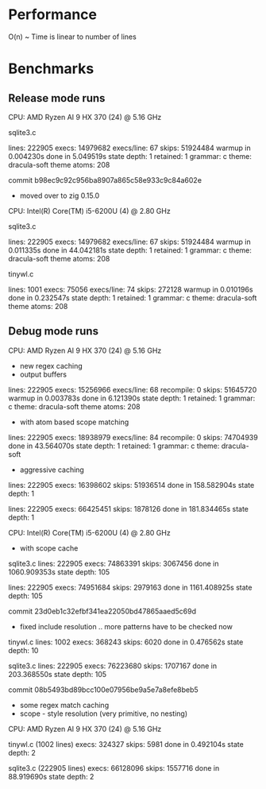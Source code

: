 # Performance

O(n) ~ Time is linear to number of lines

# Benchmarks 

## Release mode runs

CPU: AMD Ryzen AI 9 HX 370 (24) @ 5.16 GHz

sqlite3.c

lines: 222905
execs: 14979682
execs/line: 67
skips: 51924484
warmup in 0.004230s
done in 5.049519s
state depth: 1
retained: 1
grammar: c
theme: dracula-soft
theme atoms: 208

commit b98ec9c92c956ba8907a865c58e933c9c84a602e

* moved over to zig 0.15.0

CPU: Intel(R) Core(TM) i5-6200U (4) @ 2.80 GHz

sqlite3.c

lines: 222905
execs: 14979682
execs/line: 67
skips: 51924484
warmup in 0.011335s
done in 44.042181s
state depth: 1
retained: 1
grammar: c
theme: dracula-soft
theme atoms: 208

tinywl.c

lines: 1001
execs: 75056
execs/line: 74
skips: 272128
warmup in 0.010196s
done in 0.232547s
state depth: 1
retained: 1
grammar: c
theme: dracula-soft
theme atoms: 208

## Debug mode runs

CPU: AMD Ryzen AI 9 HX 370 (24) @ 5.16 GHz

* new regex caching
* output buffers

lines: 222905
execs: 15256966
execs/line: 68
recompile: 0
skips: 51645720
warmup in 0.003783s
done in 6.121390s
state depth: 1
retained: 1
grammar: c
theme: dracula-soft
theme atoms: 208

* with atom based scope matching

lines: 222905
execs: 18938979
execs/line: 84
recompile: 0
skips: 74704939
done in 43.564070s
state depth: 1
retained: 1
grammar: c
theme: dracula-soft

* aggressive caching

lines: 222905
execs: 16398602
skips: 51936514
done in 158.582904s
state depth: 1

lines: 222905
execs: 66425451
skips: 1878126
done in 181.834465s
state depth: 1

CPU: Intel(R) Core(TM) i5-6200U (4) @ 2.80 GHz

* with scope cache

sqlite3.c
lines: 222905
execs: 74863391
skips: 3067456
done in 1060.909353s
state depth: 105

lines: 222905
execs: 74951684
skips: 2979163
done in 1161.408925s
state depth: 105

commit 23d0eb1c32efbf341ea22050bd47865aaed5c69d

* fixed include resolution .. more patterns have to be checked now 

tinywl.c
lines: 1002
execs: 368243
skips: 6020
done in 0.476562s
state depth: 10

sqlite3.c
lines: 222905
execs: 76223680
skips: 1707167
done in 203.368550s
state depth: 105

commit 08b5493bd89bcc100e07956be9a5e7a8efe8beb5 

* some regex match caching
* scope - style resolution (very primitive, no nesting)

CPU: AMD Ryzen AI 9 HX 370 (24) @ 5.16 GHz

tinywl.c (1002 lines)
execs: 324327
skips: 5981
done in 0.492104s
state depth: 2

sqlite3.c (222905 lines)
execs: 66128096
skips: 1557716
done in 88.919690s
state depth: 2



